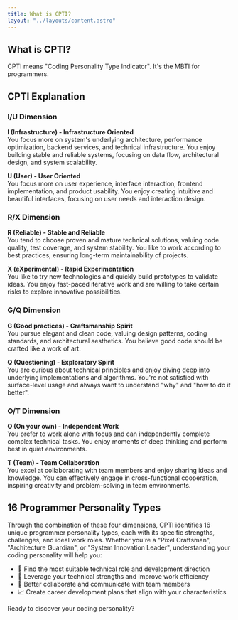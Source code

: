 ```yaml
---
title: What is CPTI?
layout: "../layouts/content.astro"
---
```


## What is CPTI?

CPTI means "Coding Personality Type Indicator". It's the MBTI for programmers.

## CPTI Explanation

### I/U Dimension

**I (Infrastructure) - Infrastructure Oriented**  
You focus more on system's underlying architecture, performance optimization, backend services, and technical infrastructure. You enjoy building stable and reliable systems, focusing on data flow, architectural design, and system scalability.

**U (User) - User Oriented**  
You focus more on user experience, interface interaction, frontend implementation, and product usability. You enjoy creating intuitive and beautiful interfaces, focusing on user needs and interaction design.

### R/X Dimension

**R (Reliable) - Stable and Reliable**  
You tend to choose proven and mature technical solutions, valuing code quality, test coverage, and system stability. You like to work according to best practices, ensuring long-term maintainability of projects.

**X (eXperimental) - Rapid Experimentation**  
You like to try new technologies and quickly build prototypes to validate ideas. You enjoy fast-paced iterative work and are willing to take certain risks to explore innovative possibilities.

### G/Q Dimension

**G (Good practices) - Craftsmanship Spirit**  
You pursue elegant and clean code, valuing design patterns, coding standards, and architectural aesthetics. You believe good code should be crafted like a work of art.

**Q (Questioning) - Exploratory Spirit**  
You are curious about technical principles and enjoy diving deep into underlying implementations and algorithms. You're not satisfied with surface-level usage and always want to understand "why" and "how to do it better".

### O/T Dimension

**O (On your own) - Independent Work**  
You prefer to work alone with focus and can independently complete complex technical tasks. You enjoy moments of deep thinking and perform best in quiet environments.

**T (Team) - Team Collaboration**  
You excel at collaborating with team members and enjoy sharing ideas and knowledge. You can effectively engage in cross-functional cooperation, inspiring creativity and problem-solving in team environments.

## 16 Programmer Personality Types

Through the combination of these four dimensions, CPTI identifies 16 unique programmer personality types, each with its specific strengths, challenges, and ideal work roles. Whether you're a "Pixel Craftsman", "Architecture Guardian", or "System Innovation Leader", understanding your coding personality will help you:

- 🎯 Find the most suitable technical role and development direction
- 🚀 Leverage your technical strengths and improve work efficiency
- 🤝 Better collaborate and communicate with team members
- 📈 Create career development plans that align with your characteristics

Ready to discover your coding personality?
